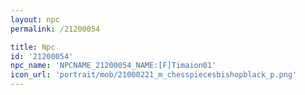 ```yaml
---
layout: npc
permalink: /21200054

title: Npc
id: '21200054'
npc_name: 'NPCNAME_21200054_NAME:[F]Timaion01'
icon_url: 'portrait/mob/21000221_m_chesspiecesbishopblack_p.png'
---
```

